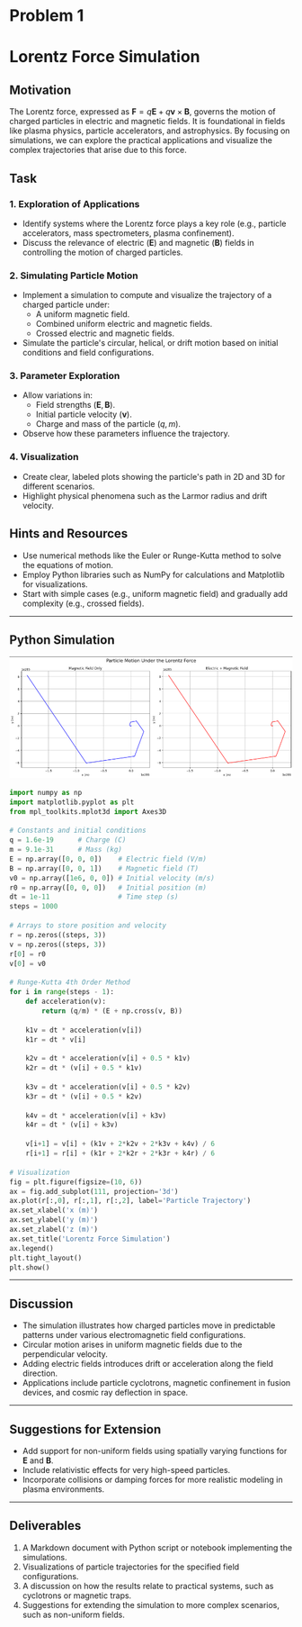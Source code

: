 # Problem 1
# Lorentz Force Simulation

## Motivation

The Lorentz force, expressed as $\mathbf{F} = q\mathbf{E} + q\mathbf{v} \times \mathbf{B}$, governs the motion of charged particles in electric and magnetic fields. It is foundational in fields like plasma physics, particle accelerators, and astrophysics. By focusing on simulations, we can explore the practical applications and visualize the complex trajectories that arise due to this force.

## Task

### 1. Exploration of Applications
- Identify systems where the Lorentz force plays a key role (e.g., particle accelerators, mass spectrometers, plasma confinement).
- Discuss the relevance of electric ($\mathbf{E}$) and magnetic ($\mathbf{B}$) fields in controlling the motion of charged particles.

### 2. Simulating Particle Motion
- Implement a simulation to compute and visualize the trajectory of a charged particle under:
  - A uniform magnetic field.
  - Combined uniform electric and magnetic fields.
  - Crossed electric and magnetic fields.
- Simulate the particle's circular, helical, or drift motion based on initial conditions and field configurations.

### 3. Parameter Exploration
- Allow variations in:
  - Field strengths ($\mathbf{E}, \mathbf{B}$).
  - Initial particle velocity ($\mathbf{v}$).
  - Charge and mass of the particle ($q, m$).
- Observe how these parameters influence the trajectory.

### 4. Visualization
- Create clear, labeled plots showing the particle's path in 2D and 3D for different scenarios.
- Highlight physical phenomena such as the Larmor radius and drift velocity.

## Hints and Resources
- Use numerical methods like the Euler or Runge-Kutta method to solve the equations of motion.
- Employ Python libraries such as NumPy for calculations and Matplotlib for visualizations.
- Start with simple cases (e.g., uniform magnetic field) and gradually add complexity (e.g., crossed fields).

---

## Python Simulation

![alt text](image.png)
```python
import numpy as np
import matplotlib.pyplot as plt
from mpl_toolkits.mplot3d import Axes3D

# Constants and initial conditions
q = 1.6e-19      # Charge (C)
m = 9.1e-31      # Mass (kg)
E = np.array([0, 0, 0])    # Electric field (V/m)
B = np.array([0, 0, 1])    # Magnetic field (T)
v0 = np.array([1e6, 0, 0]) # Initial velocity (m/s)
r0 = np.array([0, 0, 0])   # Initial position (m)
dt = 1e-11                 # Time step (s)
steps = 1000

# Arrays to store position and velocity
r = np.zeros((steps, 3))
v = np.zeros((steps, 3))
r[0] = r0
v[0] = v0

# Runge-Kutta 4th Order Method
for i in range(steps - 1):
    def acceleration(v):
        return (q/m) * (E + np.cross(v, B))

    k1v = dt * acceleration(v[i])
    k1r = dt * v[i]

    k2v = dt * acceleration(v[i] + 0.5 * k1v)
    k2r = dt * (v[i] + 0.5 * k1v)

    k3v = dt * acceleration(v[i] + 0.5 * k2v)
    k3r = dt * (v[i] + 0.5 * k2v)

    k4v = dt * acceleration(v[i] + k3v)
    k4r = dt * (v[i] + k3v)

    v[i+1] = v[i] + (k1v + 2*k2v + 2*k3v + k4v) / 6
    r[i+1] = r[i] + (k1r + 2*k2r + 2*k3r + k4r) / 6

# Visualization
fig = plt.figure(figsize=(10, 6))
ax = fig.add_subplot(111, projection='3d')
ax.plot(r[:,0], r[:,1], r[:,2], label='Particle Trajectory')
ax.set_xlabel('x (m)')
ax.set_ylabel('y (m)')
ax.set_zlabel('z (m)')
ax.set_title('Lorentz Force Simulation')
ax.legend()
plt.tight_layout()
plt.show()
```

---

## Discussion
- The simulation illustrates how charged particles move in predictable patterns under various electromagnetic field configurations.
- Circular motion arises in uniform magnetic fields due to the perpendicular velocity.
- Adding electric fields introduces drift or acceleration along the field direction.
- Applications include particle cyclotrons, magnetic confinement in fusion devices, and cosmic ray deflection in space.

---

## Suggestions for Extension
- Add support for non-uniform fields using spatially varying functions for $\mathbf{E}$ and $\mathbf{B}$.
- Include relativistic effects for very high-speed particles.
- Incorporate collisions or damping forces for more realistic modeling in plasma environments.

---

## Deliverables
1. A Markdown document with Python script or notebook implementing the simulations.
2. Visualizations of particle trajectories for the specified field configurations.
3. A discussion on how the results relate to practical systems, such as cyclotrons or magnetic traps.
4. Suggestions for extending the simulation to more complex scenarios, such as non-uniform fields.
